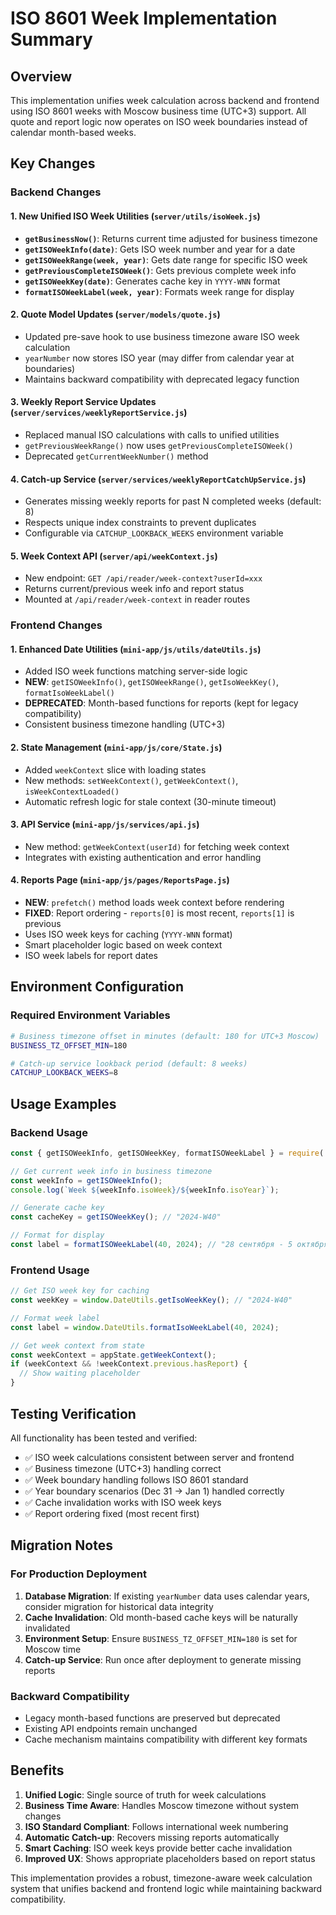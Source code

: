 # ISO 8601 Week Implementation Summary

## Overview
This implementation unifies week calculation across backend and frontend using ISO 8601 weeks with Moscow business time (UTC+3) support. All quote and report logic now operates on ISO week boundaries instead of calendar month-based weeks.

## Key Changes

### Backend Changes

#### 1. New Unified ISO Week Utilities (`server/utils/isoWeek.js`)
- **`getBusinessNow()`**: Returns current time adjusted for business timezone
- **`getISOWeekInfo(date)`**: Gets ISO week number and year for a date
- **`getISOWeekRange(week, year)`**: Gets date range for specific ISO week
- **`getPreviousCompleteISOWeek()`**: Gets previous complete week info
- **`getISOWeekKey(date)`**: Generates cache key in `YYYY-WNN` format
- **`formatISOWeekLabel(week, year)`**: Formats week range for display

#### 2. Quote Model Updates (`server/models/quote.js`)
- Updated pre-save hook to use business timezone aware ISO week calculation
- `yearNumber` now stores ISO year (may differ from calendar year at boundaries)
- Maintains backward compatibility with deprecated legacy function

#### 3. Weekly Report Service Updates (`server/services/weeklyReportService.js`)
- Replaced manual ISO calculations with calls to unified utilities
- `getPreviousWeekRange()` now uses `getPreviousCompleteISOWeek()`
- Deprecated `getCurrentWeekNumber()` method

#### 4. Catch-up Service (`server/services/weeklyReportCatchUpService.js`)
- Generates missing weekly reports for past N completed weeks (default: 8)
- Respects unique index constraints to prevent duplicates
- Configurable via `CATCHUP_LOOKBACK_WEEKS` environment variable

#### 5. Week Context API (`server/api/weekContext.js`)
- New endpoint: `GET /api/reader/week-context?userId=xxx`
- Returns current/previous week info and report status
- Mounted at `/api/reader/week-context` in reader routes

### Frontend Changes

#### 1. Enhanced Date Utilities (`mini-app/js/utils/dateUtils.js`)
- Added ISO week functions matching server-side logic
- **NEW**: `getISOWeekInfo()`, `getISOWeekRange()`, `getIsoWeekKey()`, `formatIsoWeekLabel()`
- **DEPRECATED**: Month-based functions for reports (kept for legacy compatibility)
- Consistent business timezone handling (UTC+3)

#### 2. State Management (`mini-app/js/core/State.js`)
- Added `weekContext` slice with loading states
- New methods: `setWeekContext()`, `getWeekContext()`, `isWeekContextLoaded()`
- Automatic refresh logic for stale context (30-minute timeout)

#### 3. API Service (`mini-app/js/services/api.js`)
- New method: `getWeekContext(userId)` for fetching week context
- Integrates with existing authentication and error handling

#### 4. Reports Page (`mini-app/js/pages/ReportsPage.js`)
- **NEW**: `prefetch()` method loads week context before rendering
- **FIXED**: Report ordering - `reports[0]` is most recent, `reports[1]` is previous
- Uses ISO week keys for caching (`YYYY-WNN` format)
- Smart placeholder logic based on week context
- ISO week labels for report dates

## Environment Configuration

### Required Environment Variables
```bash
# Business timezone offset in minutes (default: 180 for UTC+3 Moscow)
BUSINESS_TZ_OFFSET_MIN=180

# Catch-up service lookback period (default: 8 weeks)
CATCHUP_LOOKBACK_WEEKS=8
```

## Usage Examples

### Backend Usage
```javascript
const { getISOWeekInfo, getISOWeekKey, formatISOWeekLabel } = require('./server/utils/isoWeek');

// Get current week info in business timezone
const weekInfo = getISOWeekInfo();
console.log(`Week ${weekInfo.isoWeek}/${weekInfo.isoYear}`);

// Generate cache key
const cacheKey = getISOWeekKey(); // "2024-W40"

// Format for display
const label = formatISOWeekLabel(40, 2024); // "28 сентября - 5 октября 2024"
```

### Frontend Usage
```javascript
// Get ISO week key for caching
const weekKey = window.DateUtils.getIsoWeekKey(); // "2024-W40"

// Format week label
const label = window.DateUtils.formatIsoWeekLabel(40, 2024);

// Get week context from state
const weekContext = appState.getWeekContext();
if (weekContext && !weekContext.previous.hasReport) {
  // Show waiting placeholder
}
```

## Testing Verification

All functionality has been tested and verified:
- ✅ ISO week calculations consistent between server and frontend
- ✅ Business timezone (UTC+3) handling correct
- ✅ Week boundary handling follows ISO 8601 standard
- ✅ Year boundary scenarios (Dec 31 → Jan 1) handled correctly
- ✅ Cache invalidation works with ISO week keys
- ✅ Report ordering fixed (most recent first)

## Migration Notes

### For Production Deployment
1. **Database Migration**: If existing `yearNumber` data uses calendar years, consider migration for historical data integrity
2. **Cache Invalidation**: Old month-based cache keys will be naturally invalidated
3. **Environment Setup**: Ensure `BUSINESS_TZ_OFFSET_MIN=180` is set for Moscow time
4. **Catch-up Service**: Run once after deployment to generate missing reports

### Backward Compatibility
- Legacy month-based functions are preserved but deprecated
- Existing API endpoints remain unchanged
- Cache mechanism maintains compatibility with different key formats

## Benefits

1. **Unified Logic**: Single source of truth for week calculations
2. **Business Time Aware**: Handles Moscow timezone without system changes
3. **ISO Standard Compliant**: Follows international week numbering
4. **Automatic Catch-up**: Recovers missing reports automatically
5. **Smart Caching**: ISO week keys provide better cache invalidation
6. **Improved UX**: Shows appropriate placeholders based on report status

This implementation provides a robust, timezone-aware week calculation system that unifies backend and frontend logic while maintaining backward compatibility.